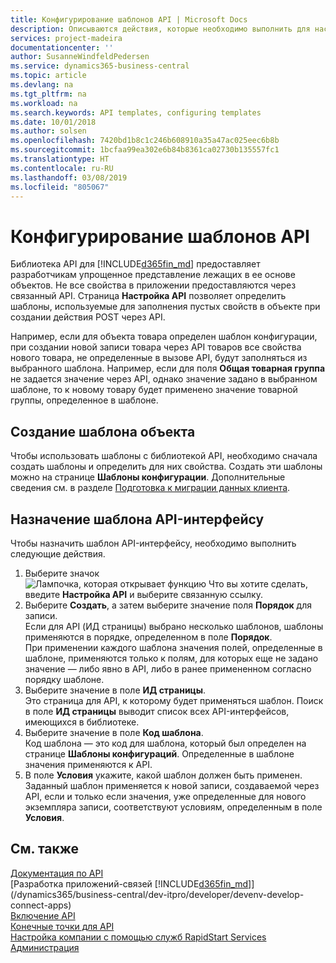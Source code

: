 ```yaml
---
title: Конфигурирование шаблонов API | Microsoft Docs
description: Описываются действия, которые необходимо выполнить для настройки шаблонов API для Dynamics 365 Business Central.
services: project-madeira
documentationcenter: ''
author: SusanneWindfeldPedersen
ms.service: dynamics365-business-central
ms.topic: article
ms.devlang: na
ms.tgt_pltfrm: na
ms.workload: na
ms.search.keywords: API templates, configuring templates
ms.date: 10/01/2018
ms.author: solsen
ms.openlocfilehash: 7420bd1b8c1c246b608910a35a47ac025eec6b8b
ms.sourcegitcommit: 1bcfaa99ea302e6b84b8361ca02730b135557fc1
ms.translationtype: HT
ms.contentlocale: ru-RU
ms.lasthandoff: 03/08/2019
ms.locfileid: "805067"
---
```

# <a name="configuring-api-templates"></a>Конфигурирование шаблонов API
Библиотека API для [!INCLUDE[d365fin_md](includes/d365fin_md.md)] предоставляет разработчикам упрощенное представление лежащих в ее основе объектов. Не все свойства в приложении предоставляются через связанный API. Страница **Настройка API** позволяет определить шаблоны, используемые для заполнения пустых свойств в объекте при создании действия POST через API. 

Например, если для объекта товара определен шаблон конфигурации, при создании новой записи товара через API товаров все свойства нового товара, не определенные в вызове API, будут заполняться из выбранного шаблона. Например, если для поля **Общая товарная группа** не задается значение через API, однако значение задано в выбранном шаблоне, то к новому товару будет применено значение товарной группы, определенное в шаблоне. 

## <a name="setting-up-the-entity-template"></a>Создание шаблона объекта
Чтобы использовать шаблоны с библиотекой API, необходимо сначала создать шаблоны и определить для них свойства. Создать эти шаблоны можно на странице **Шаблоны конфигурации**. Дополнительные сведения см. в разделе [Подготовка к миграции данных клиента](admin-use-templates-to-prepare-customer-data-for-migration.md). 

## <a name="assign-the-template-to-an-api"></a>Назначение шаблона API-интерфейсу

Чтобы назначить шаблон API-интерфейсу, необходимо выполнить следующие действия.

1. Выберите значок ![Лампочка, которая открывает функцию Что вы хотите сделать](media/ui-search/search_small.png "Что вы хотите сделать"), введите **Настройка API** и выберите связанную ссылку.
2. Выберите **Создать**, а затем выберите значение поля **Порядок** для записи.  
Если для API (ИД страницы) выбрано несколько шаблонов, шаблоны применяются в порядке, определенном в поле **Порядок**.   
При применении каждого шаблона значения полей, определенные в шаблоне, применяются только к полям, для которых еще не задано значение — либо явно в API, либо в ранее примененном согласно порядку шаблоне. 
3. Выберите значение в поле **ИД страницы**.  
Это страница для API, к которому будет применяться шаблон. Поиск в поле **ИД страницы** выводит список всех API-интерфейсов, имеющихся в библиотеке.
4. Выберите значение в поле **Код шаблона**.  
Код шаблона — это код для шаблона, который был определен на странице **Шаблоны конфигураций**. Определенные в шаблоне значения применяются к API. 
5. В поле **Условия** укажите, какой шаблон должен быть применен.  
Заданный шаблон применяется к новой записи, создаваемой через API, если и только если значения, уже определенные для нового экземпляра записи, соответствуют условиям, определенным в поле **Условия**.

## <a name="see-also"></a>См. также
[Документация по API](/dynamics-nav/fin-graph)  
[Разработка приложений-связей [!INCLUDE[d365fin_md](includes/d365fin_md.md)]](/dynamics365/business-central/dev-itpro/developer/devenv-develop-connect-apps)  
[Включение API](/dynamics-nav/enabling-apis-for-dynamics-nav)  
[Конечные точки для API](/dynamics-nav/endpoints-apis-for-dynamics)  
[Настройка компании с помощью служб RapidStart Services](admin-set-up-a-company-with-rapidstart.md)  
[Администрация](admin-setup-and-administration.md)